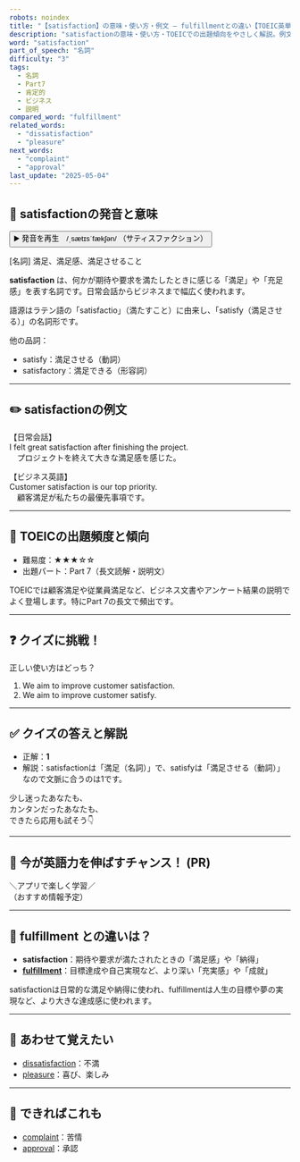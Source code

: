 ```yaml
---
robots: noindex
title: "【satisfaction】の意味・使い方・例文 ― fulfillmentとの違い【TOEIC英単語】"
description: "satisfactionの意味・使い方・TOEICでの出題傾向をやさしく解説。例文・クイズ付きでfulfillmentとの違いもわかりやすく学べます。"
word: "satisfaction"
part_of_speech: "名詞"
difficulty: "3"
tags:
  - 名詞
  - Part7
  - 肯定的
  - ビジネス
  - 説明
compared_word: "fulfillment"
related_words:
  - "dissatisfaction"
  - "pleasure"
next_words:
  - "complaint"
  - "approval"
last_update: "2025-05-04"
---
```


## 🔰 satisfactionの発音と意味

<button class="play-audio" onclick="playTTS('satisfaction')">
  <span class="play-audio-main">
    ▶️ 発音を再生　/ˌsætɪsˈfækʃən/
  </span>
  <span class="play-audio-sub">
    （サティスファクション）
  </span>
</button>

[名詞] 満足、満足感、満足させること

**satisfaction** は、何かが期待や要求を満たしたときに感じる「満足」や「充足感」を表す名詞です。日常会話からビジネスまで幅広く使われます。

語源はラテン語の「satisfactio」（満たすこと）に由来し、「satisfy（満足させる）」の名詞形です。

他の品詞：  
- satisfy：満足させる（動詞）
- satisfactory：満足できる（形容詞）

---

## ✏️ satisfactionの例文

【日常会話】  
I felt great satisfaction after finishing the project.  
　プロジェクトを終えて大きな満足感を感じた。

【ビジネス英語】  
Customer satisfaction is our top priority.  
　顧客満足が私たちの最優先事項です。

---

## 🎯 TOEICの出題頻度と傾向

- 難易度：★★★☆☆
- 出題パート：Part 7（長文読解・説明文）

TOEICでは顧客満足や従業員満足など、ビジネス文書やアンケート結果の説明でよく登場します。特にPart 7の長文で頻出です。

---

## ❓ クイズに挑戦！

正しい使い方はどっち？

1. We aim to improve customer satisfaction.  
2. We aim to improve customer satisfy.

---

## ✅ クイズの答えと解説

- 正解：**1**
- 解説：satisfactionは「満足（名詞）」で、satisfyは「満足させる（動詞）」なので文脈に合うのは1です。

少し迷ったあなたも、  
カンタンだったあなたも、  
できたら応用も試そう👇️

---

## 🚀 今が英語力を伸ばすチャンス！ (PR)

<div class="info-center">
＼アプリで楽しく学習／<br>  
（おすすめ情報予定）
</div>

---

## 🤔  fulfillment との違いは？

- **satisfaction**：期待や要求が満たされたときの「満足感」や「納得」
- **[fulfillment](/word/fulfillment)**：目標達成や自己実現など、より深い「充実感」や「成就」

satisfactionは日常的な満足や納得に使われ、fulfillmentは人生の目標や夢の実現など、より大きな達成感に使われます。

---

## 🧩 あわせて覚えたい

- [dissatisfaction](/word/dissatisfaction)：不満
- [pleasure](/word/pleasure)：喜び、楽しみ

---

## 📖 できればこれも

- [complaint](/word/complaint)：苦情
- [approval](/word/approval)：承認

<!-- cvid: aid44_bid16 -->
